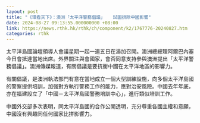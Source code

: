 ```yaml
---
layout: post
title: "《環看天下》：澳洲「太平洋警務倡議」   試圖排除中國影響"
date: 2024-08-27 09:13:55.000000000 +08:00
link: https://news.rthk.hk/rthk/ch/component/k2/1767776-20240827.htm
categories: rthk
---
```


太平洋島國論壇領導人會議星期一起一連五日在湯加召開。澳洲總總理阿爾巴內塞今日會抵達當地出席。外界關注與會國家，會否同意支持參與澳洲提出「太平洋警務倡議」。澳洲傳媒報道，有關倡議是要抗衡中國在太平洋地區的影響力。

有關倡議，是澳洲執法部門有意在當地成立一個大型訓練設施，向多個太平洋島國的警察提供培訓，加強對方執行警務工作的能力，應對治安風險。中國去年年底，亦在福建設立了「中國－太平洋島國警務培訓中心」，進行類似培訓工作。

中國外交部多次表明，同太平洋島國的合作公開透明，充分尊重各國主權和意願，中國沒有興趣同任何國家比拼影響力。
